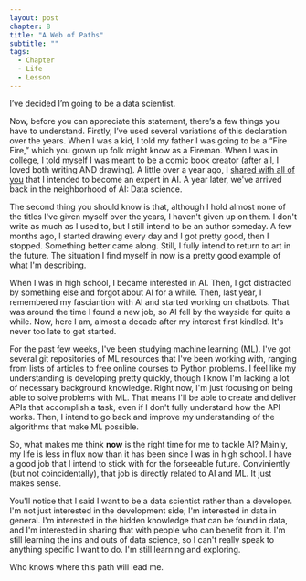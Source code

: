 ```yaml
---
layout: post
chapter: 8
title: "A Web of Paths"
subtitle: ""
tags:
  - Chapter
  - Life
  - Lesson
---
```


I’ve decided I’m going to be a data scientist.

Now, before you can appreciate this statement, there’s a few things you have to understand. Firstly, I’ve used several variations of this declaration over the years. When I was a kid, I told my father I was going to be a “Fire Fire,” which you grown up folk might know as a Fireman. When I was in college, I told myself I was meant to be a comic book creator (after all, I loved both writing AND drawing). A little over a year ago, I [shared with all of you](http://localhost:4000/posts/chapter-6/) that I intended to become an expert in AI. A year later, we've arrived back in the neighborhood of AI: Data science.

The second thing you should know is that, although I hold almost none of the titles I've given myself over the years, I haven't given up on them. I don't write as much as I used to, but I still intend to be an author someday. A few months ago, I started drawing every day and I got pretty good, then I stopped. Something better came along. Still, I fully intend to return to art in the future. The situation I find myself in now is a pretty good example of what I'm describing.

When I was in high school, I became interested in AI. Then, I got distracted by something else and forgot about AI for a while. Then, last year, I remembered my fasciantion with AI and started working on chatbots. That was around the time I found a new job, so AI fell by the wayside for quite a while. Now, here I am, almost a decade after my interest first kindled. It's never too late to get started.

For the past few weeks, I've been studying machine learning (ML). I've got several git repositories of ML resources that I've been working with, ranging from lists of articles to free online courses to Python problems. I feel like my understanding is developing pretty quickly, though I know I'm lacking a lot of necessary background knowledge. Right now, I'm just focusing on being able to solve problems with ML. That means I'll be able to create and deliver APIs that accomplish a task, even if I don't fully understand how the API works. Then, I intend to go back and improve my understanding of the algorithms that make ML possible.

So, what makes me think **now** is the right time for me to tackle AI? Mainly, my life is less in flux now than it has been since I was in high school. I have a good job that I intend to stick with for the forseeable future. Conviniently (but not coincidentally), that job is directly related to AI and ML. It just makes sense.

You'll notice that I said I want to be a data scientist rather than a developer. I'm not just interested in the development side; I'm interested in data in general. I'm interested in the hidden knowledge that can be found in data, and I'm interested in sharing that with people who can benefit from it. I'm still learning the ins and outs of data science, so I can't really speak to anything specific I want to do. I'm still learning and exploring.

Who knows where this path will lead me.